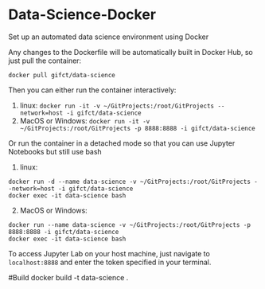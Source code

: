 # Data-Science-Docker

Set up an automated data science environment using Docker

Any changes to the Dockerfile will be automatically built in Docker Hub, so just pull the container:

`docker pull gifct/data-science`

Then you can either run the container interactively:

1. linux: `docker run -it -v ~/GitProjects:/root/GitProjects --network=host -i gifct/data-science`
2. MacOS or Windows: `docker run -it -v ~/GitProjects:/root/GitProjects -p 8888:8888 -i gifct/data-science`

Or run the container in a detached mode so that you can use Jupyter Notebooks but still use bash

1. linux:
```
docker run -d --name data-science -v ~/GitProjects:/root/GitProjects --network=host -i gifct/data-science
docker exec -it data-science bash
```
2. MacOS or Windows:
```
docker run --name data-science -v ~/GitProjects:/root/GitProjects -p 8888:8888 -i gifct/data-science
docker exec -it data-science bash
```

To access Jupyter Lab on your host machine, just navigate to `localhost:8888` and enter the token specified in your terminal.

#Build
docker build -t data-science .
